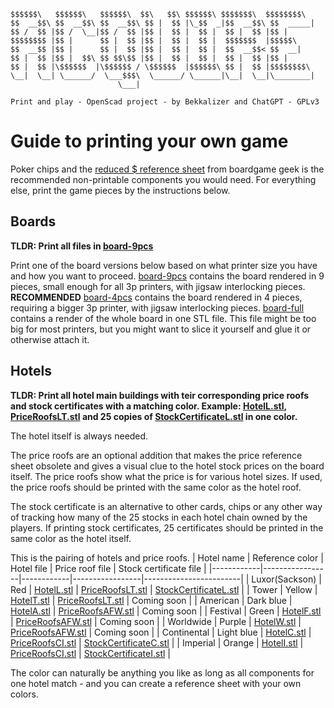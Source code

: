 
    $$$$$$\   $$$$$$\   $$$$$$\  $$\   $$\ $$$$$$\ $$$$$$$\  $$$$$$$$\ 
    $$  __$$\ $$  __$$\ $$  __$$\ $$ |  $$ |\_$$  _|$$  __$$\ $$  _____|
    $$ /  $$ |$$ /  \__|$$ /  $$ |$$ |  $$ |  $$ |  $$ |  $$ |$$ |      
    $$$$$$$$ |$$ |      $$ |  $$ |$$ |  $$ |  $$ |  $$$$$$$  |$$$$$\    
    $$  __$$ |$$ |      $$ |  $$ |$$ |  $$ |  $$ |  $$  __$$< $$  __|   
    $$ |  $$ |$$ |  $$\ $$ $$\$$ |$$ |  $$ |  $$ |  $$ |  $$ |$$ |      
    $$ |  $$ |\$$$$$$  |\$$$$$$ / \$$$$$$  |$$$$$$\ $$ |  $$ |$$$$$$$$\ 
    \__|  \__| \______/  \___$$$\  \______/ \______|\__|  \__|\________|
                            \___|                                      
      
    Print and play - OpenScad project - by Bekkalizer and ChatGPT - GPLv3

# Guide to printing your own game
Poker chips and the [reduced $ reference sheet](https://boardgamegeek.com/filepage/263169/acquire-stockholder-info-sheet-reduced-dollar) from boardgame geek is the recommended non-printable components you would need. For everything else, print the game pieces by the instructions below.

## Boards
**TLDR: Print all files in [board-9pcs](board-9pcs)**

Print one of the board versions below based on what printer size you have and how you want to proceed.
[board-9pcs](board-9pcs) contains the board rendered in 9 pieces, small enough for all 3p printers, with jigsaw interlocking pieces. **RECOMMENDED**
[board-4pcs](board-4pcs) contains the board rendered in 4 pieces, requiring a bigger 3p printer, with jigsaw interlocking pieces.
[board-full](board-full) contains a render of the whole board in one STL file. This file might be too big for most printers, but you might want to slice it yourself and glue it or otherwise attach it.

## Hotels
**TLDR: Print all hotel main buildings with teir corresponding price roofs and stock certificates with a matching color. Example: [HotelL.stl](hotels/HotelL.stl), [PriceRoofsLT.stl](hotels/PriceRoofsLT.stl) and 25 copies of [StockCertificateL.stl](stock-certificates/StockCertificateL.stl) in one color.**

The hotel itself is always needed. 

The price roofs are an optional addition that makes the price reference sheet obsolete and gives a visual clue to the hotel stock prices on the board itself. The price roofs show what the price is for various hotel sizes. If used, the price roofs should be printed with the same color as the hotel roof.

The stock certificate is an alternative to other cards, chips or any other way of tracking how many of the 25 stocks in each hotel chain owned by the players. If printing stock certificates, 25 certificates should be printed in the same color as the hotel itself.

This is the pairing of hotels and price roofs.
| Hotel name | Reference color | Hotel file | Price roof file | Stock certificate file |
|------------|-----------------|------------|-----------------|------------------------|
| Luxor(Sackson) | Red | [HotelL.stl](hotels/HotelL.stl) | [PriceRoofsLT.stl](hotels/PriceRoofsLT.stl) | [StockCertificateL.stl](stock-certificates/StockCertificateL.stl) |
| Tower | Yellow | [HotelT.stl](hotels/HotelT.stl) | [PriceRoofsLT.stl](hotels/PriceRoofsLT.stl) | Coming soon |
| American | Dark blue | [HotelA.stl](hotels/HotelA.stl) | [PriceRoofsAFW.stl](hotels/PriceRoofsAFW.stl) | Coming soon |
| Festival | Green | [HotelF.stl](hotels/HotelF.stl) | [PriceRoofsAFW.stl](hotels/PriceRoofsAFW.stl) | Coming soon |
| Worldwide | Purple | [HotelW.stl](hotels/HotelW.stl) | [PriceRoofsAFW.stl](hotels/PriceRoofsAFW.stl) | Coming soon |
| Continental | Light blue | [HotelC.stl](hotels/HotelC.stl) | [PriceRoofsCI.stl](hotels/PriceRoofsCI.stl) | [StockCertificateC.stl](stock-certificates/StockCertificateC.stl) |
| Imperial | Orange | [HotelI.stl](hotels/HotelI.stl) | [PriceRoofsCI.stl](hotels/PriceRoofsCI.stl) | [StockCertificateI.stl](stock-certificates/StockCertificateI.stl) |

The color can naturally be anything you like as long as all components for one hotel match - and you can create a reference sheet with your own colors.
